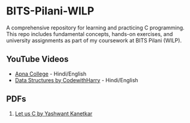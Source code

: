 # BITS-Pilani-WILP
A comprehensive repository for learning and practicing C programming. This repo includes fundamental concepts, hands-on exercises, and university assignments as part of my coursework at BITS Pilani (WILP).

## YouTube Videos
- [Apna College](https://youtu.be/irqbmMNs2Bo?si=IEolow8mKfBTMduw) - Hindi/English
- [Data Structures by CodewithHarry](https://youtube.com/playlist?list=PLu0W_9lII9ahIappRPN0MCAgtOu3lQjQi&si=p3_IjbQL-An8vM-6) - Hindi/English

## PDFs
1. [Let us C by Yashwant Kanetkar](https://drive.google.com/file/d/0B_MYr_mKaDLuMDAyOGFkYzMtMjg4My00YjY3LWJjNzEtMWMzODQyZjNhZTJj/view?resourcekey=0-378U_IHsqHaA82lDRJxYow)